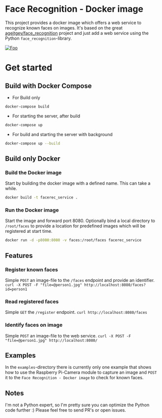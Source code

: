 # Face Recognition - Docker image

This project provides a docker image which offers a web service to recognize known faces on images. It's based on the great [ageitgey/face_recognition](https://github.com/ageitgey/face_recognition) project and just add a web service using the Python `face_recognition`-library.

<a href="https://www.buymeacoffee.com/JanLoebel" rel="Buy me a coffee!">![Foo](https://cdn.buymeacoffee.com/buttons/default-orange.png)</a>

# Get started

## Build with  Docker Compose 
* For Build only 
```bash
docker-compose build
```
* For starting the server, after build
```bash
docker-compose up
```
* For build and starting the server with  background
```bash
docker-compose up --build
```

## Build only Docker 
### Build the Docker image
Start by building the docker image with a defined name. This can take a while.

```bash
docker build -t facerec_service .
```

### Run the Docker image

Start the image and forward port 8080. Optionally bind a local directory to `/root/faces` to provide a location for predefined images which will be registered at start time.

```bash
docker run -d -p8080:8080 -v faces:/root/faces facerec_service
```

## Features

### Register known faces

Simple `POST` an image-file to the `/faces` endpoint and provide an identifier.
`curl -X POST -F "file=@person1.jpg" http://localhost:8080/faces?id=person1`

### Read registered faces

Simple `GET` the `/register` endpoint.
`curl http://localhost:8080/faces`

### Identify faces on image

Simple `POST` an image-file to the web service.
`curl -X POST -F "file=@person1.jpg" http://localhost:8080/`

## Examples

In the `examples`-directory there is currently only one example that shows how to use the Raspberry Pi-Camera module to capture an image and `POST` it to the `Face Recognition - Docker image` to check for known faces.

## Notes

I'm not a Python expert, so I'm pretty sure you can optimize the Python code further :) Please feel free to send PR's or open issues.
